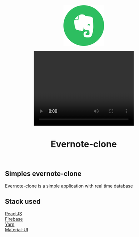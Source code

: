 <p align="center">
    <img src="./public/logo192.png" height="130"/>
</p>
<p align="center">
    <video width="320" height="240" controls>
  <source src="./plublic/facescreen.webm" type="video/mp4">
  
</video>
</p>

<p>
   <h1 align="center">Evernote-clone</h1>
<p/>
    
<br/>

## Simples evernote-clone  
  
Evernote-clone is a simple application with real time database

## Stack used

[ReactJS](https://reactjs.org/)<br/>
[Firebase](https://console.firebase.google.com/)<br/>
[Yarn](https://yarnpkg.com/en/)<br/>
[Material-UI](https://material-ui.com/)<br/>
